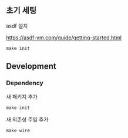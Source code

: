 ## 초기 세팅

asdf 설치

https://asdf-vm.com/guide/getting-started.html

```shell
make init
```

## Development

### Dependency

새 패키지 추가

```shell
make init
```

새 의존성 주입 추가

```shell
make wire
```
